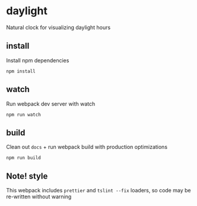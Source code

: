 # daylight

Natural clock for visualizing daylight hours

## install
Install npm dependencies
```
npm install
```

## watch
Run webpack dev server with watch
```
npm run watch
```

## build
Clean out `docs` + run webpack build with production optimizations
```
npm run build
```

## Note! style
This webpack includes `prettier` and `tslint --fix` loaders, so code may be re-written without warning